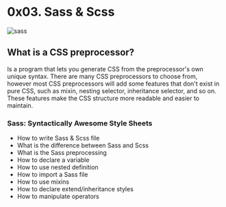 # 0x03. Sass & Scss
![sass](https://holbertonintranet.s3.amazonaws.com/uploads/medias/2018/5/9936ba361a3962278900.jpg?X-Amz-Algorithm=AWS4-HMAC-SHA256&X-Amz-Credential=AKIARDDGGGOUWMNL5ANN%2F20210503%2Fus-east-1%2Fs3%2Faws4_request&X-Amz-Date=20210503T132840Z&X-Amz-Expires=86400&X-Amz-SignedHeaders=host&X-Amz-Signature=979134e781112a883cb60d41ebdc14877daccebbd5b97d0ecb2ee85a17836283)

## What is a CSS preprocessor?

Is a program that lets you generate CSS from the preprocessor's own unique syntax. There are many CSS preprocessors to choose from, however most CSS preprocessors will add some features that don't exist in pure CSS, such as mixin, nesting selector, inheritance selector, and so on. These features make the CSS structure more readable and easier to maintain.

### Sass: Syntactically Awesome Style Sheets
- How to write Sass & Scss file
- What is the difference between Sass and Scss
- What is the Sass preprocessing
- How to declare a variable
- How to use nested definition
- How to import a Sass file
- How to use mixins
- How to declare extend/inheritance styles
- How to manipulate operators